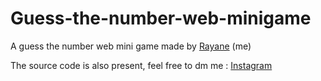 # Guess-the-number-web-minigame

A guess the number web mini game made by [Rayane](https://www.instagram.com/t1r.ke/) (me)

The source code is also present, feel free to dm me : [Instagram](https://www.instagram.com/t1r.ke/)

